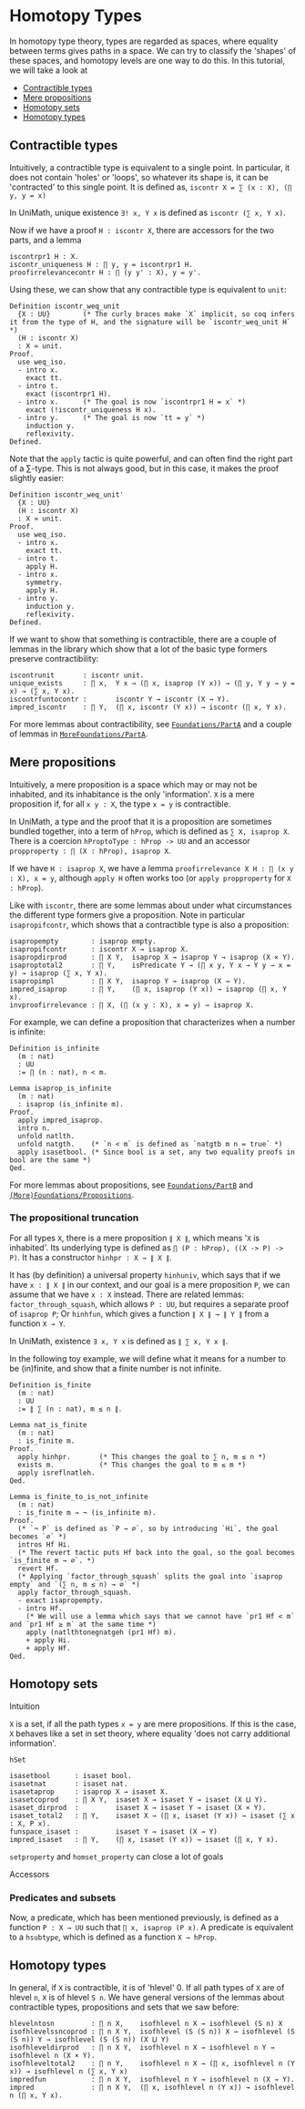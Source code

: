 # Homotopy Types

In homotopy type theory, types are regarded as spaces, where equality between terms gives paths in a space. We can try to classify the 'shapes' of these spaces, and homotopy levels are one way to do this. In this tutorial, we will take a look at

- [Contractible types](#contractible-types)
- [Mere propositions](#mere-propositions)
- [Homotopy sets](#homotopy-sets)
- [Homotopy types](#homotopy-types-1)

## Contractible types
Intuitively, a contractible type is equivalent to a single point. In particular, it does not contain 'holes' or 'loops', so whatever its shape is, it can be 'contracted' to this single point. It is defined as, `iscontr X = ∑ (x : X), (∏ y, y = x)`

In UniMath, unique existence `∃! x, Y x` is defined as `iscontr (∑ x, Y x)`.

Now if we have a proof `H : iscontr X`, there are accessors for the two parts, and a lemma
```coq
iscontrpr1 H : X.
iscontr_uniqueness H : ∏ y, y = iscontrpr1 H.
proofirrelevancecontr H : ∏ (y y' : X), y = y'.
```

Using these, we can show that any contractible type is equivalent to `unit`:
```coq
Definition iscontr_weq_unit
  {X : UU}        (* The curly braces make `X` implicit, so coq infers it from the type of H, and the signature will be `iscontr_weq_unit H` *)
  (H : iscontr X)
  : X ≃ unit.
Proof.
  use weq_iso.
  - intro x.
    exact tt.
  - intro t.
    exact (iscontrpr1 H).
  - intro x.      (* The goal is now `iscontrpr1 H = x` *)
    exact (!iscontr_uniqueness H x).
  - intro y.      (* The goal is now `tt = y` *)
    induction y.
    reflexivity.
Defined.
```

Note that the `apply` tactic is quite powerful, and can often find the right part of a ∑-type. This is not always good, but in this case, it makes the proof slightly easier:
```coq
Definition iscontr_weq_unit'
  {X : UU}
  (H : iscontr X)
  : X ≃ unit.
Proof.
  use weq_iso.
  - intro x.
    exact tt.
  - intro t.
    apply H.
  - intro x.
    symmetry.
    apply H.
  - intro y.
    induction y.
    reflexivity.
Defined.
```

If we want to show that something is contractible, there are a couple of lemmas in the library which show that a lot of the basic type formers preserve contractibility:

```coq
iscontrunit       : iscontr unit.
unique_exists     : ∏ x,  Y x → (∏ x, isaprop (Y x)) → (∏ y, Y y → y = x) → (∑ x, Y x).
iscontrfuntocontr :       iscontr Y → iscontr (X → Y).
impred_iscontr    : ∏ Y,  (∏ x, iscontr (Y x)) → iscontr (∏ x, Y x).
```

For more lemmas about contractibility, see [`Foundations/PartA`](../../../UniMath/Foundations/PartA.v) and a couple of lemmas in [`MoreFoundations/PartA`](../../../UniMath/MoreFoundations/PartA.v).

## Mere propositions
Intuitively, a mere proposition is a space which may or may not be inhabited, and its inhabitance is the only 'information'. `X` is a mere proposition if, for all `x y : X`, the type `x = y` is contractible.

In UniMath, a type and the proof that it is a proposition are sometimes bundled together, into a term of `hProp`, which is defined as `∑ X, isaprop X`. There is a coercion `hProptoType : hProp -> UU` and an accessor `propproperty : ∏ (X : hProp), isaprop X`.

If we have `H : isaprop X`, we have a lemma `proofirrelevance X H : ∏ (x y : X), x = y`, although `apply H` often works too (or `apply propproperty` for `X : hProp`).

Like with `iscontr`, there are some lemmas about under what circumstances the different type formers give a proposition. Note in particular `isapropifcontr`, which shows that a contractible type is also a proposition:

```coq
isapropempty        : isaprop empty.
isapropifcontr      : iscontr X → isaprop X.
isapropdirprod      : ∏ X Y,  isaprop X → isaprop Y → isaprop (X × Y).
isaproptotal2       : ∏ Y,    isPredicate Y → (∏ x y, Y x → Y y → x = y) → isaprop (∑ x, Y x).
isapropimpl         : ∏ X Y,  isaprop Y → isaprop (X → Y).
impred_isaprop      : ∏ Y,    (∏ x, isaprop (Y x)) → isaprop (∏ x, Y x).
invproofirrelevance : ∏ X, (∏ (x y : X), x = y) → isaprop X.
```

For example, we can define a proposition that characterizes when a number is infinite:
```coq
Definition is_infinite
  (m : nat)
  : UU
  := ∏ (n : nat), n < m.

Lemma isaprop_is_infinite
  (m : nat)
  : isaprop (is_infinite m).
Proof.
  apply impred_isaprop.
  intro n.
  unfold natlth.
  unfold natgth.    (* `n < m` is defined as `natgtb m n = true` *)
  apply isasetbool. (* Since bool is a set, any two equality proofs in bool are the same *)
Qed.
```

For more lemmas about propositions, see [`Foundations/PartB`](../../../UniMath/Foundations/PartB.v) and [`(More)Foundations/Propositions`](../../../UniMath/Foundations/Propositions.v).

### The propositional truncation
For all types `X`, there is a mere proposition `∥ X ∥`, which means '`X` is inhabited'. Its underlying type is defined as `∏ (P : hProp), ((X -> P) -> P)`. It has a constructor `hinhpr : X → ∥ X ∥`.

It has (by definition) a universal property `hinhuniv`, which says that if we have `x : ∥ X ∥` in our context, and our goal is a mere proposition `P`, we can assume that we have `x : X` instead. There are related lemmas: `factor_through_squash`, which allows `P : UU`, but requires a separate proof of `isaprop P`; Or `hinhfun`, which gives a function `∥ X ∥ → ∥ Y ∥` from a function `X → Y`.

In UniMath, existence `∃ x, Y x` is defined as `∥ ∑ x, Y x ∥`.

In the following toy example, we will define what it means for a number to be (in)finite, and show that a finite number is not infinite.
```coq
Definition is_finite
  (m : nat)
  : UU
  := ∥ ∑ (n : nat), m ≤ n ∥.

Lemma nat_is_finite
  (m : nat)
  : is_finite m.
Proof.
  apply hinhpr.       (* This changes the goal to ∑ n, m ≤ n *)
  exists m.           (* This changes the goal to m ≤ m *)
  apply isreflnatleh.
Qed.

Lemma is_finite_to_is_not_infinite
  (m : nat)
  : is_finite m → ¬ (is_infinite m).
Proof.
  (* `¬ P` is defined as `P → ∅`, so by introducing `Hi`, the goal becomes `∅` *)
  intros Hf Hi.
  (* The revert tactic puts Hf back into the goal, so the goal becomes `is_finite m → ∅`. *)
  revert Hf.
  (* Applying `factor_through_squash` splits the goal into `isaprop empty` and `(∑ n, m ≤ n) → ∅` *)
  apply factor_through_squash.
  - exact isapropempty.
  - intro Hf.
    (* We will use a lemma which says that we cannot have `pr1 Hf < m` and `pr1 Hf ≥ m` at the same time *)
    apply (natlthtonegnatgeh (pr1 Hf) m).
    + apply Hi.
    + apply Hf.
Qed.
```

## Homotopy sets
Intuition

`X` is a set, if all the path types `x = y` are mere propositions. If this is the case, `X` behaves like a set in set theory, where equality 'does not carry additional information'.

`hSet`

```coq
isasetbool      : isaset bool.
isasetnat       : isaset nat.
isasetaprop     : isaprop X → isaset X.
isasetcoprod    : ∏ X Y,  isaset X → isaset Y → isaset (X ⨿ Y).
isaset_dirprod  :         isaset X → isaset Y → isaset (X × Y).
isaset_total2   : ∏ Y,    isaset X → (∏ x, isaset (Y x)) → isaset (∑ x : X, P x).
funspace_isaset :         isaset Y → isaset (X → Y)
impred_isaset   : ∏ Y,    (∏ x, isaset (Y x)) → isaset (∏ x, Y x).
```

`setproperty` and `homset_property` can close a lot of goals

Accessors

### Predicates and subsets
Now, a predicate, which has been mentioned previously, is defined as a function `P : X → UU` such that `∏ x, isaprop (P x)`. A predicate is equivalent to a `hsubtype`, which is defined as a function `X → hProp`.

## Homotopy types

In general, if `X` is contractible, it is of 'hlevel' 0. If all path types of `X` are of hlevel `n`, `X` is of hlevel `S n`. We have general versions of the lemmas about contractible types, propositions and sets that we saw before:
```coq
hlevelntosn         : ∏ n X,    isofhlevel n X → isofhlevel (S n) X
isofhlevelssncoprod : ∏ n X Y,  isofhlevel (S (S n)) X → isofhlevel (S (S n)) Y → isofhlevel (S (S n)) (X ⨿ Y)
isofhleveldirprod   : ∏ n X Y,  isofhlevel n X → isofhlevel n Y → isofhlevel n (X × Y).
isofhleveltotal2    : ∏ n Y,    isofhlevel n X → (∏ x, isofhlevel n (Y x)) → isofhlevel n (∑ x, Y x)
impredfun           : ∏ n X Y,  isofhlevel n Y → isofhlevel n (X → Y).
impred              : ∏ n X Y,  (∏ x, isofhlevel n (Y x)) → isofhlevel n (∏ x, Y x).
```
